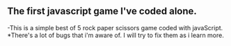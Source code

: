 ## The first javascript game I've coded alone.

-This is a simple best of 5 rock paper scissors game coded with javaScript.
\*There's a lot of bugs that i'm aware of. I will try to fix them as i learn more.
